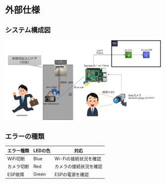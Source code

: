 # 外部仕様  

## システム構成図
![全景](./img/概要図.png)  

## エラーの種類  

|エラー種類|LEDの色|対応|
|---|---|---|
|WiFi切断|Blue|Wi-Fiの接続状況を確認|
|カメラ切断|Red|カメラの接続状況を確認|
|ESP故障|Green|ESPの電源を確認|
